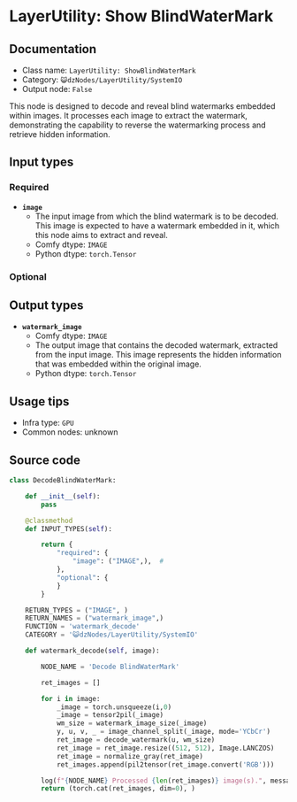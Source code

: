 # LayerUtility: Show BlindWaterMark
## Documentation
- Class name: `LayerUtility: ShowBlindWaterMark`
- Category: `😺dzNodes/LayerUtility/SystemIO`
- Output node: `False`

This node is designed to decode and reveal blind watermarks embedded within images. It processes each image to extract the watermark, demonstrating the capability to reverse the watermarking process and retrieve hidden information.
## Input types
### Required
- **`image`**
    - The input image from which the blind watermark is to be decoded. This image is expected to have a watermark embedded in it, which this node aims to extract and reveal.
    - Comfy dtype: `IMAGE`
    - Python dtype: `torch.Tensor`
### Optional
## Output types
- **`watermark_image`**
    - Comfy dtype: `IMAGE`
    - The output image that contains the decoded watermark, extracted from the input image. This image represents the hidden information that was embedded within the original image.
    - Python dtype: `torch.Tensor`
## Usage tips
- Infra type: `GPU`
- Common nodes: unknown


## Source code
```python
class DecodeBlindWaterMark:

    def __init__(self):
        pass

    @classmethod
    def INPUT_TYPES(self):

        return {
            "required": {
                "image": ("IMAGE",),  #
            },
            "optional": {
            }
        }

    RETURN_TYPES = ("IMAGE", )
    RETURN_NAMES = ("watermark_image",)
    FUNCTION = 'watermark_decode'
    CATEGORY = '😺dzNodes/LayerUtility/SystemIO'

    def watermark_decode(self, image):

        NODE_NAME = 'Decode BlindWaterMark'

        ret_images = []

        for i in image:
            _image = torch.unsqueeze(i,0)
            _image = tensor2pil(_image)
            wm_size = watermark_image_size(_image)
            y, u, v, _ = image_channel_split(_image, mode='YCbCr')
            ret_image = decode_watermark(u, wm_size)
            ret_image = ret_image.resize((512, 512), Image.LANCZOS)
            ret_image = normalize_gray(ret_image)
            ret_images.append(pil2tensor(ret_image.convert('RGB')))

        log(f"{NODE_NAME} Processed {len(ret_images)} image(s).", message_type='finish')
        return (torch.cat(ret_images, dim=0), )

```
